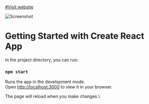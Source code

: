 [#Visit website](https://gym-gold-devmilad.vercel.app/)

![Screenshot](https://cdn.sanity.io/images/4aqurx4h/production/33a9423ceccfad25674ce5200953e0627c317f66-1280x716.png)

# Getting Started with Create React App



In the project directory, you can run:

### `npm start`

Runs the app in the development mode.\
Open [http://localhost:3000](http://localhost:3000) to view it in your browser.

The page will reload when you make changes.\
